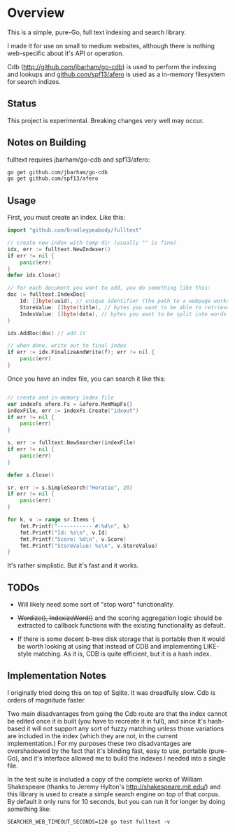Overview
========

This is a simple, pure-Go, full text indexing and search library.

I made it for use on small to medium websites, although there is nothing web-specific about it's API or operation.

Cdb (http://github.com/jbarham/go-cdb) is used to perform the indexing and lookups and  [github.com/spf13/afero](https://github.com/spf13/afero) is used as a in-memory filesystem for search indizes.

Status
------

This project is experimental.  Breaking changes very well may occur.

Notes on Building
--------

fulltext requires jbarham/go-cdb and spf13/afero:

```bash
go get github.com/jbarham/go-cdb
go get github.com/spf13/afero
```

Usage
------

First, you must create an index. Like this:

```go
import "github.com/bradleypeabody/fulltext"

// create new index with temp dir (usually "" is fine)
idx, err := fulltext.NewIndexer()
if err != nil {
	panic(err)
}
defer idx.Close()

// for each document you want to add, you do something like this:
doc := fulltext.IndexDoc{
	Id: []byte(uuid), // unique identifier (the path to a webpage works...)
	StoreValue: []byte(title), // bytes you want to be able to retrieve from search results
	IndexValue: []byte(data), // bytes you want to be split into words and indexed
}

idx.AddDoc(doc) // add it

// when done, write out to final index
if err := idx.FinalizeAndWrite(f); err != nil {
	panic(err)
}
```

Once you have an index file, you can search it like this:

```go

// create and in-memory index file
var indexFs afero.Fs = &afero.MemMapFs{}
indexFile, err := indexFs.Create("idxout")
if err != nil {
	panic(err)
}

s, err := fulltext.NewSearcher(indexFile)
if err != nil {
	panic(err)
}

defer s.Close()

sr, err := s.SimpleSearch("Horatio", 20)
if err != nil {
	panic(err)
}

for k, v := range sr.Items {
	fmt.Printf("----------- #:%d\n", k)
	fmt.Printf("Id: %s\n", v.Id)
	fmt.Printf("Score: %d\n", v.Score)
	fmt.Printf("StoreValue: %s\n", v.StoreValue)
}
```

It's rather simplistic.  But it's fast and it works.

TODOs
-----

* Will likely need some sort of "stop word" functionality.

* ~~Wordize(), IndexizeWord()~~ and the scoring aggregation logic should be extracted to callback functions with the existing functionality as default.

* If there is some decent b-tree disk storage that is portable then it would be worth looking at using that instead of CDB and implementing LIKE-style matching.  As it is, CDB is quite efficient, but it is a hash index.


Implementation Notes
--------------------

I originally tried doing this on top of Sqlite.  It was dreadfully slow.  Cdb is orders of magnitude faster.

Two main disadvantages from going the Cdb route are that the index cannot be edited once it is built (you have to recreate it in full), and since it's hash-based it will not support any sort of fuzzy matching unless those variations are included in the index (which they are not, in the current implementation.)   For my purposes these two disadvantages are overshadowed by the fact that it's blinding fast, easy to use, portable (pure-Go), and it's interface allowed me to build the indexes I needed into a single file.

In the test suite is included a copy of the complete works of William Shakespeare (thanks to Jeremy Hylton's http://shakespeare.mit.edu/) and this library is used to create a simple search engine on top of that corpus.  By default it only runs for 10 seconds, but you can run it for longer by doing something like:

	SEARCHER_WEB_TIMEOUT_SECONDS=120 go test fulltext -v
